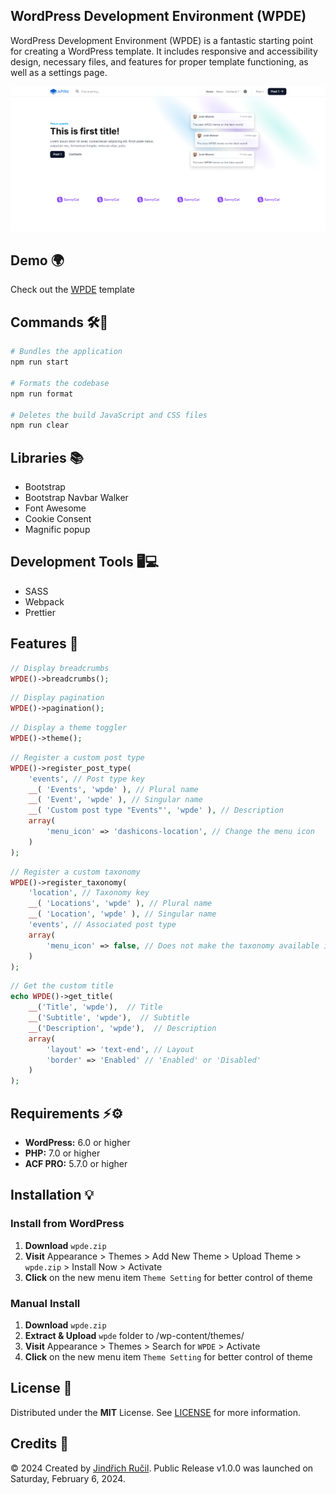 ## WordPress Development Environment (WPDE)

WordPress Development Environment (WPDE) is a fantastic starting point for creating a WordPress template. It includes responsive and accessibility design, necessary files, and features for proper template functioning, as well as a settings page.

![WPDE - Cover](/.github/cover.png)

## Demo 🌍

Check out the [WPDE](https://wpde.jindrichrucil.com/) template

## Commands 🛠️🔧

```sh
# Bundles the application
npm run start

# Formats the codebase
npm run format

# Deletes the build JavaScript and CSS files
npm run clear
```

## Libraries 📚

-   Bootstrap
-   Bootstrap Navbar Walker
-   Font Awesome
-   Cookie Consent
-   Magnific popup

## Development Tools 🖥️💻

-   SASS
-   Webpack
-   Prettier

## Features 🚀

```php
// Display breadcrumbs
WPDE()->breadcrumbs();
```

```php
// Display pagination
WPDE()->pagination();
```

```php
// Display a theme toggler
WPDE()->theme();
```

```php
// Register a custom post type
WPDE()->register_post_type(
    'events', // Post type key
    __( 'Events', 'wpde' ), // Plural name
    __( 'Event', 'wpde' ), // Singular name
    __( 'Custom post type "Events"', 'wpde' ), // Description
    array(
        'menu_icon' => 'dashicons-location', // Change the menu icon
    )
);
```

```php
// Register a custom taxonomy
WPDE()->register_taxonomy(
    'location', // Taxonomy key
    __( 'Locations', 'wpde' ), // Plural name
    __( 'Location', 'wpde' ), // Singular name
    'events', // Associated post type
    array(
        'menu_icon' => false, // Does not make the taxonomy available in the REST API.
    )
);
```

```php
// Get the custom title
echo WPDE()->get_title(
    __('Title', 'wpde'),  // Title 
    __('Subtitle', 'wpde'),  // Subtitle 
    __('Description', 'wpde'),  // Description 
    array(
        'layout' => 'text-end', // Layout
        'border' => 'Enabled' // 'Enabled' or 'Disabled'
    )
);
```

## Requirements ⚡⚙️

-   **WordPress:** 6.0 or higher
-   **PHP:** 7.0 or higher
-   **ACF PRO:** 5.7.0 or higher

## Installation 💡

### Install from WordPress

1. **Download** `wpde.zip`
2. **Visit** Appearance > Themes > Add New Theme > Upload Theme > `wpde.zip` > Install Now > Activate
3. **Click** on the new menu item `Theme Setting` for better control of theme

### Manual Install

1. **Download** `wpde.zip`
2. **Extract & Upload** `wpde` folder to /wp-content/themes/
3. **Visit** Appearance > Themes > Search for `WPDE` > Activate
4. **Click** on the new menu item `Theme Setting` for better control of theme

## License 📄

Distributed under the **MIT** License. See [LICENSE](https://github.com/rucilos/wpde/blob/master/LICENSE) for more information.

## Credits 🎉

© 2024 Created by [Jindřich Ručil](https://jindrichrucil.com). Public Release v1.0.0 was launched on Saturday, February 6, 2024.
